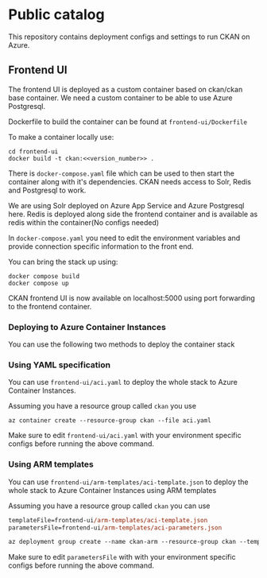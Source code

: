 # Public catalog

This repository contains deployment configs and settings to run CKAN on Azure.

## Frontend UI

The frontend UI is deployed as a custom container based on ckan/ckan base container. We need a custom container to be able to use Azure Postgresql.

Dockerfile to build the container can be found at ``frontend-ui/Dockerfile``

To make a container locally use:

```plaintext
cd frontend-ui
docker build -t ckan:<<version_number>> .
```

There is `docker-compose.yaml` file which can be used to then start the container along with it's dependencies. CKAN needs access to Solr, Redis and Postgresql to work.

We are using Solr deployed on Azure App Service and Azure Postgresql here. Redis is deployed along side the frontend container and is available as redis within the container(No configs needed)

In `docker-compose.yaml` you need to edit the environment variables and provide connection specific information to the front end.

You can bring the stack up using:

```plaintext
docker compose build
docker compose up
```

CKAN frontend UI is now available on localhost:5000 using port forwarding to the frontend container.

### Deploying to Azure Container Instances

You can use the following two methods to deploy the container stack

### Using YAML specification

You can use `frontend-ui/aci.yaml` to deploy the whole stack to Azure Container Instances.

Assuming you have a resource group called `ckan` you use

```plaintext
az container create --resource-group ckan --file aci.yaml
```

Make sure to edit `frontend-ui/aci.yaml` with your environment specific configs before running the above command.

### Using ARM templates

You can use `frontend-ui/arm-templates/aci-template.json` to deploy the whole stack to Azure Container Instances using ARM templates

Assuming you have a resource group called `ckan` you can use

```ps
templateFile=frontend-ui/arm-templates/aci-template.json
parametersFile=frontend-ui/arm-templates/aci-parameters.json

az deployment group create --name ckan-arm --resource-group ckan --template-file $templateFile --parameters $parametersFile
```

Make sure to edit `parametersFile` with with your environment specific configs before running the above command.
